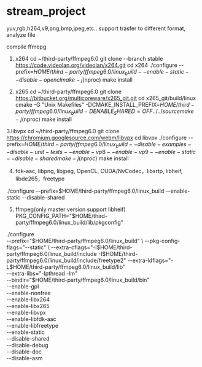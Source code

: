 # stream_project
yuv,rgb,h264,v9,png,bmp,jpeg,etc..
support trasfer to different format, analyze file

compile ffmepg

1. x264
cd ~/third-party/ffmpeg6.0
git clone --branch stable https://code.videolan.org/videolan/x264.git
cd x264
./configure --prefix=$HOME/third-party/ffmpeg6.0/linux_build --enable-static --disable-opencl
make -j$(nproc)
make install

2. x265
cd ~/third-party/ffmpeg6.0
git clone https://bitbucket.org/multicoreware/x265_git.git
cd x265_git/build/linux
cmake -G "Unix Makefiles" -DCMAKE_INSTALL_PREFIX=$HOME/third-party/ffmpeg6.0/linux_build -DENABLE_SHARED=OFF ../../source
make -j$(nproc)
make install

3.libvpx
cd ~/third-party/ffmpeg6.0
git clone https://chromium.googlesource.com/webm/libvpx
cd libvpx
./configure --prefix=$HOME/third-party/ffmpeg6.0/linux_build --disable-examples --disable-unit-tests --enable-vp8 --enable-vp9 --enable-static --disable-shared
make -j$(nproc)
make install


4. fdk-aac, libpng, libjpeg, OpenCL, CUDA/NvCodec，libsrtp, libheif, libde265，freetype 

./configure --prefix=$HOME/third-party/ffmpeg6.0/linux_build --enable-static --disable-shared



5. ffmpeg(only master version support libheif)
PKG_CONFIG_PATH="$HOME/third-party/ffmpeg6.0/linux_build/lib/pkgconfig"

./configure \
  --prefix="$HOME/third-party/ffmpeg6.0/linux_build" \
  --pkg-config-flags="--static" \
  --extra-cflags="-I$HOME/third-party/ffmpeg6.0/linux_build/include -I$HOME/third-party/ffmpeg6.0/linux_build/include/freetype2"
  --extra-ldflags="-L$HOME/third-party/ffmpeg6.0/linux_build/lib" \
  --extra-libs="-lpthread -lm" \
  --bindir="$HOME/third-party/ffmpeg6.0/linux_build/bin" \
  --enable-gpl \
  --enable-nonfree \
  --enable-libx264 \
  --enable-libx265 \
  --enable-libvpx \
  --enable-libfdk-aac \
  --enable-libfreetype \
  --enable-static \
  --disable-shared \
  --disable-debug \
  --disable-doc \
  --disable-asm
